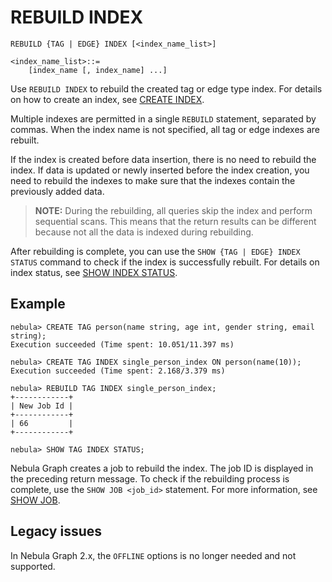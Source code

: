 # REBUILD INDEX

```ngql
REBUILD {TAG | EDGE} INDEX [<index_name_list>]

<index_name_list>::=
    [index_name [, index_name] ...]
```

Use `REBUILD INDEX` to rebuild the created tag or edge type index. For details on how to create an index, see [CREATE INDEX](1.create-native-index.md).

Multiple indexes are permitted in a single `REBUILD` statement, separated by commas. When the index name is not specified, all tag or edge indexes are rebuilt.

If the index is created before data insertion, there is no need to rebuild the index. If data is updated or newly inserted before the index creation, you need to rebuild the indexes to make sure that the indexes contain the previously added data.

> **NOTE:** During the rebuilding, all queries skip the index and perform sequential scans. This means that the return results can be different because not all the data is indexed during rebuilding.

After rebuilding is complete, you can use the `SHOW {TAG | EDGE} INDEX STATUS` command to check if the index is successfully rebuilt. For details on index status, see [SHOW INDEX STATUS](5.show-native-index-status.md).

## Example

```ngql
nebula> CREATE TAG person(name string, age int, gender string, email string);
Execution succeeded (Time spent: 10.051/11.397 ms)

nebula> CREATE TAG INDEX single_person_index ON person(name(10));
Execution succeeded (Time spent: 2.168/3.379 ms)

nebula> REBUILD TAG INDEX single_person_index;
+------------+
| New Job Id |
+------------+
| 66         |
+------------+

nebula> SHOW TAG INDEX STATUS;
```

Nebula Graph creates a job to rebuild the index. The job ID is displayed in the preceding return message. To check if the rebuilding process is complete, use the `SHOW JOB <job_id>` statement. For more information, see [SHOW JOB](../18.operation-and-maintenance-statements/4.job-statements.md/#show-job-job_id).

## Legacy issues

In Nebula Graph 2.x, the `OFFLINE` options is no longer needed and not supported.
